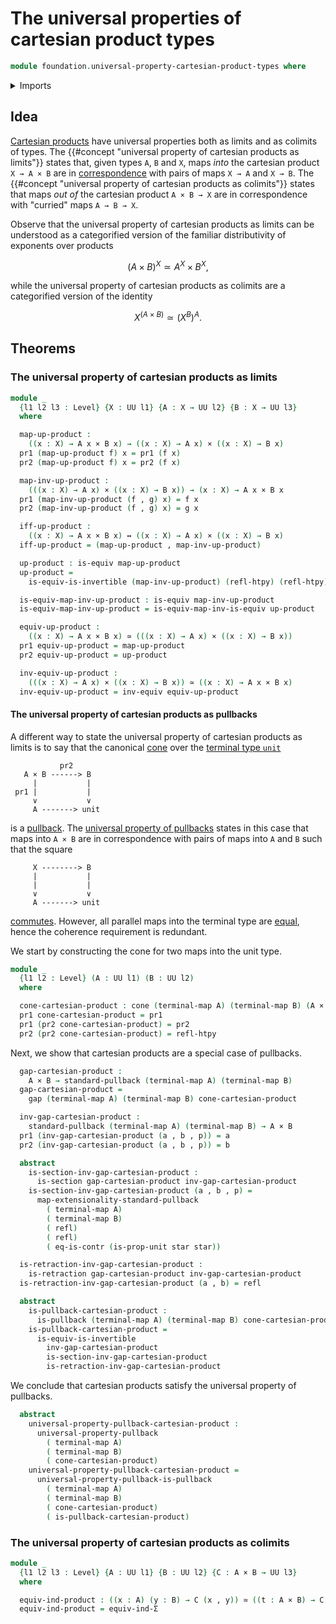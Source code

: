 # The universal properties of cartesian product types

```agda
module foundation.universal-property-cartesian-product-types where
```

<details><summary>Imports</summary>

```agda
open import foundation.cones-over-cospan-diagrams
open import foundation.dependent-pair-types
open import foundation.logical-equivalences
open import foundation.standard-pullbacks
open import foundation.unit-type
open import foundation.universal-property-dependent-pair-types
open import foundation.universe-levels

open import foundation-core.cartesian-product-types
open import foundation-core.contractible-types
open import foundation-core.equivalences
open import foundation-core.function-types
open import foundation-core.homotopies
open import foundation-core.identity-types
open import foundation-core.pullbacks
open import foundation-core.retractions
open import foundation-core.sections
open import foundation-core.universal-property-pullbacks
```

</details>

## Idea

[Cartesian products](foundation-core.cartesian-product-types.md) have universal
properties both as limits and as colimits of types. The
{{#concept "universal property of cartesian products as limits"}} states that,
given types `A`, `B` and `X`, maps _into_ the cartesian product `X → A × B` are
in [correspondence](foundation-core.equivalences.md) with pairs of maps `X → A`
and `X → B`. The
{{#concept "universal property of cartesian products as colimits"}} states that
maps _out of_ the cartesian product `A × B → X` are in correspondence with
"curried" maps `A → B → X`.

Observe that the universal property of cartesian products as limits can be
understood as a categorified version of the familiar distributivity of exponents
over products

$$
(A × B)^X ≃ A^X × B^X,
$$

while the universal property of cartesian products as colimits are a
categorified version of the identity

$$
X^{(A × B)} ≃ {(X^B)}^A.
$$

## Theorems

### The universal property of cartesian products as limits

```agda
module _
  {l1 l2 l3 : Level} {X : UU l1} {A : X → UU l2} {B : X → UU l3}
  where

  map-up-product :
    ((x : X) → A x × B x) → ((x : X) → A x) × ((x : X) → B x)
  pr1 (map-up-product f) x = pr1 (f x)
  pr2 (map-up-product f) x = pr2 (f x)

  map-inv-up-product :
    (((x : X) → A x) × ((x : X) → B x)) → (x : X) → A x × B x
  pr1 (map-inv-up-product (f , g) x) = f x
  pr2 (map-inv-up-product (f , g) x) = g x

  iff-up-product :
    ((x : X) → A x × B x) ↔ ((x : X) → A x) × ((x : X) → B x)
  iff-up-product = (map-up-product , map-inv-up-product)

  up-product : is-equiv map-up-product
  up-product =
    is-equiv-is-invertible (map-inv-up-product) (refl-htpy) (refl-htpy)

  is-equiv-map-inv-up-product : is-equiv map-inv-up-product
  is-equiv-map-inv-up-product = is-equiv-map-inv-is-equiv up-product

  equiv-up-product :
    ((x : X) → A x × B x) ≃ (((x : X) → A x) × ((x : X) → B x))
  pr1 equiv-up-product = map-up-product
  pr2 equiv-up-product = up-product

  inv-equiv-up-product :
    (((x : X) → A x) × ((x : X) → B x)) ≃ ((x : X) → A x × B x)
  inv-equiv-up-product = inv-equiv equiv-up-product
```

#### The universal property of cartesian products as pullbacks

A different way to state the universal property of cartesian products as limits
is to say that the canonical [cone](foundation.cones-over-cospan-diagrams.md)
over the [terminal type `unit`](foundation.unit-type.md)

```text
           pr2
   A × B ------> B
     |           |
 pr1 |           |
     ∨           ∨
     A -------> unit
```

is a [pullback](foundation-core.pullbacks.md). The
[universal property of pullbacks](foundation-core.universal-property-pullbacks.md)
states in this case that maps into `A × B` are in correspondence with pairs of
maps into `A` and `B` such that the square

```text
     X --------> B
     |           |
     |           |
     ∨           ∨
     A -------> unit
```

[commutes](foundation-core.commuting-squares-of-maps.md). However, all parallel
maps into the terminal type are [equal](foundation-core.identity-types.md),
hence the coherence requirement is redundant.

We start by constructing the cone for two maps into the unit type.

```agda
module _
  {l1 l2 : Level} (A : UU l1) (B : UU l2)
  where

  cone-cartesian-product : cone (terminal-map A) (terminal-map B) (A × B)
  pr1 cone-cartesian-product = pr1
  pr1 (pr2 cone-cartesian-product) = pr2
  pr2 (pr2 cone-cartesian-product) = refl-htpy
```

Next, we show that cartesian products are a special case of pullbacks.

```agda
  gap-cartesian-product :
    A × B → standard-pullback (terminal-map A) (terminal-map B)
  gap-cartesian-product =
    gap (terminal-map A) (terminal-map B) cone-cartesian-product

  inv-gap-cartesian-product :
    standard-pullback (terminal-map A) (terminal-map B) → A × B
  pr1 (inv-gap-cartesian-product (a , b , p)) = a
  pr2 (inv-gap-cartesian-product (a , b , p)) = b

  abstract
    is-section-inv-gap-cartesian-product :
      is-section gap-cartesian-product inv-gap-cartesian-product
    is-section-inv-gap-cartesian-product (a , b , p) =
      map-extensionality-standard-pullback
        ( terminal-map A)
        ( terminal-map B)
        ( refl)
        ( refl)
        ( eq-is-contr (is-prop-unit star star))

  is-retraction-inv-gap-cartesian-product :
    is-retraction gap-cartesian-product inv-gap-cartesian-product
  is-retraction-inv-gap-cartesian-product (a , b) = refl

  abstract
    is-pullback-cartesian-product :
      is-pullback (terminal-map A) (terminal-map B) cone-cartesian-product
    is-pullback-cartesian-product =
      is-equiv-is-invertible
        inv-gap-cartesian-product
        is-section-inv-gap-cartesian-product
        is-retraction-inv-gap-cartesian-product
```

We conclude that cartesian products satisfy the universal property of pullbacks.

```agda
  abstract
    universal-property-pullback-cartesian-product :
      universal-property-pullback
        ( terminal-map A)
        ( terminal-map B)
        ( cone-cartesian-product)
    universal-property-pullback-cartesian-product =
      universal-property-pullback-is-pullback
        ( terminal-map A)
        ( terminal-map B)
        ( cone-cartesian-product)
        ( is-pullback-cartesian-product)
```

### The universal property of cartesian products as colimits

```agda
module _
  {l1 l2 l3 : Level} {A : UU l1} {B : UU l2} {C : A × B → UU l3}
  where

  equiv-ind-product : ((x : A) (y : B) → C (x , y)) ≃ ((t : A × B) → C t)
  equiv-ind-product = equiv-ind-Σ
```
